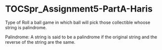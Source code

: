 # TOCSpr_Assignment5-PartA-Haris
Type of Roll a ball game in which ball will pick those collectible whoose string is palindrome.

Palindrome:
A string is said to be a palindrome if the original string and the reverse of the string are the same.
